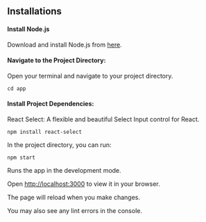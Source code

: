 ## Installations

#### **Install Node.js**

Download and install Node.js from [here](https://nodejs.org/).

#### **Navigate to the Project Directory**:

Open your terminal and navigate to your project directory.

```
cd app
```

#### Install Project Dependencies:

React Select: A flexible and beautiful Select Input control for React.

```
npm install react-select
```

In the project directory, you can run:

```
npm start
```

Runs the app in the development mode.

Open [http://localhost:3000](http://localhost:3000) to view it in your browser.



The page will reload when you make changes.

You may also see any lint errors in the console.
